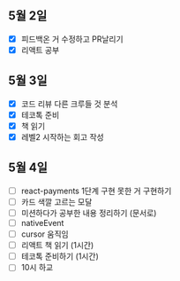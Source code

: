 ## 5월 2일

- [x] 피드백온 거 수정하고 PR날리기
- [x] 리액트 공부

## 5월 3일

- [x] 코드 리뷰 다른 크루들 것 분석
- [x] 테코톡 준비
- [x] 책 읽기
- [x] 레벨2 시작하는 회고 작성

## 5월 4일

- [ ] react-payments 1단계 구현 못한 거 구현하기
 - [ ] 카드 색깔 고르는 모달
- [ ] 미션하다가 공부한 내용 정리하기 (문서로)
 - [ ] nativeEvent
 - [ ] cursor 움직임
- [ ] 리액트 책 읽기 (1시간)
- [ ] 테코톡 준비하기 (1시간)
- [ ] 10시 하교
